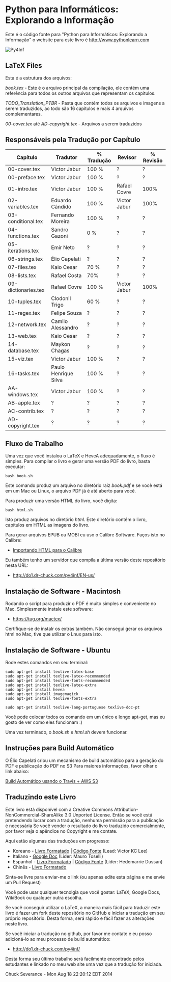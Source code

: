 Python para Informáticos: Explorando a Informação
=============================================

Este é o código fonte para "Python para Informáticos: Explorando a Informação"
o website para este livro é http://www.pythonlearn.com

![Py4Inf](https://github.com/victorjabur/py4inf-ptBR/blob/master/BookCoverPreviewFront.jpg?raw=true)

LaTeX Files
-----------

Esta é a estrutura dos arquivos:

*book.tex* - Este é o arquivo principal da compilação, ele contém uma
referência para todos os outros arquivos que representam os capítulos.

*TODO_Translation_PTBR* - Pasta que contém todos os arquivos e imagens a 
serem traduzidos, ao todo são 16 capítulos e mais 4 arquivos complementares.

*00-cover.tex* até *AD-copyright.tex* - Arquivos a serem traduzidos

Responsáveis pela Tradução por Capítulo
--------

| Capítulo              | Tradutor              | % Tradução | Revisor | % Revisão
|---|---|---|---|---
|00-cover.tex           |  Victor Jabur         | 100 % |  ?              | ?
|00-preface.tex         |  Victor Jabur         | 100 % |  ?              | ?
|01-intro.tex           |  Victor Jabur         | 100 % |  Rafael Covre   | 100%
|02-variables.tex       |  Eduardo Cândido      | 100 % |  Victor Jabur   | 100%
|03-conditional.tex     |  Fernando Moreira     | 100 % |  ?              | ?
|04-functions.tex       |  Sandro Gazoni        |  0 %  |  ?              | ?
|05-iterations.tex      |  Emir Neto            |   ?   |  ?              | ?
|06-strings.tex         |  Élio Capelati        |   ?   |  ?              | ?
|07-files.tex           |  Kaio Cesar           | 70 %  |  ?              | ?
|08-lists.tex           |  Rafael Costa         | 70%   |  ?              | ?
|09-dictionaries.tex    |  Rafael Covre         | 100 % |  Victor Jabur   | 100%
|10-tuples.tex          |  Clodonil Trigo       | 60 %  |  ?              | ?
|11-regex.tex           |  Felipe Souza         |   ?   |  ?              | ?
|12-network.tex         |  Camilo Alessandro    |   ?   |  ?              | ?
|13-web.tex             |  Kaio Cesar           |   ?   |  ?              | ?
|14-database.tex        |  Maykon Chagas        |   ?   |  ?              | ?
|15-viz.tex             |  Victor Jabur         | 100 % |  ?              | ?
|16-tasks.tex           |  Paulo Henrique Silva | 100 % |  ?              | ?
|AA-windows.tex         |  Victor Jabur         | 100 % |  ?              | ?
|AB-apple.tex           |  ?                    |   ?   |  ?              | ?
|AC-contrib.tex         |  ?                    |   ?   |  ?              | ?
|AD-copyright.tex       |  ?                    |   ?   |  ?              | ?


Fluxo de Trabalho
--------

Uma vez que você instalou o LaTeX e HeveA adequadamente, o fluxo é simples.
Para compilar o livro e gerar uma versão PDF do livro, basta executar:

    bash book.sh

Este comando produz um arquivo no diretório raiz *book.pdf* e se você está em um Mac
ou Linux, o arquivo PDF já é até aberto para vocẽ.

Para produzir uma versão HTML do livro, você digita:

    bash html.sh

Isto produz arquivos no diretório *html*. Este diretório contém o livro, capítulos em 
HTML as imagens do livro.

Para gerar arquivos EPUB ou MOBI eu uso o Calibre Software. Faços isto no Calibre:

* [Importando HTML para o Calibre](CALIBRE.md)

Eu também tenho um servidor que compila a última versão deste repositório nesta URL:

* http://do1.dr-chuck.com/py4inf/EN-us/


Instalação de Software - Macintosh
---------------------------------

Rodando o script para produzir o PDF é muito simples e conveniente no Mac. Simplesmente
instale este software:

* https://tug.org/mactex/

Certifique-se de instalr os extras também. Não consegui gerar os arquivos html no Mac, tive
que utilizar o Lnux para isto.

Instalação de Software - Ubuntu
------------------------------

Rode estes comandos em seu terminal:

    sudo apt-get install texlive-latex-base
    sudo apt-get install texlive-latex-recommended
    sudo apt-get install texlive-fonts-recommended 
    sudo apt-get install texlive-latex-extra
    sudo apt-get install hevea
    sudo apt-get install imagemagick
    sudo apt-get install texlive-fonts-extra

    sudo apt-get install texlive-lang-portuguese texlive-doc-pt

Você pode colocar todos os comando em um único e longo apt-get, mas eu gosto de ver como eles funcionam :)

Uma vez terminado, o *book.sh* e *html.sh* devem funcionar. 

Instruções para Build Automático
---------------------

O Élio Capelati criou um mecanismo de build automático para a geração do PDF e publicação do PDF no S3
Para maiores informações, favor olhar o link abaixo:

[Build Automático usando o Travis + AWS S3](https://github.com/victorjabur/py4inf-ptBR/pull/1)


Traduzindo este Livro
---------------------

Este livro está disponível com a
Creative Commons
Attribution-NonCommercial-ShareAlike 3.0 Unported License.  Então se você está
pretendendo lucrar com a tradução, nenhuma permissão para a publicação é necessária
Se você vender o resultado do livro traduzido comercialmente, por favor veja o 
apêndice no Copyright e me contate.

Aqui estão algumas das traduções em progresso:

* Koreano - [Livro Formatado](http://do1.dr-chuck.com/py4inf/KO-ko/book.pdf) | [Código Fonte](https://github.com/statkclee/py4inf-kor) (Lead: Victor KC Lee)
* Italiano - [Google Doc](https://docs.google.com/document/d/1ZyxzXGe2qGgsc-Dbqs-pXvQFPKbpJfLs1cq2gUFkxqw/edit?usp=sharing) (Líder: Mauro Toselli)
* Espanhol - [Livro Formatado](http://do1.dr-chuck.com/py4inf/ES-es/) | [Código Fonte](https://github.com/hedemarrie/py4inf-esp) (Líder: Hedemarrie Dussan)
* Chinês - [Livro Formatado](http://fanwscu.gitbooks.io/py4inf-zh-cn/)

Sinta-se livre para enviar-me o link (ou apenas edite esta página e me envie um Pull Request)

Você pode usar qualquer tecnolgia que você gostar: LaTeX, Google Docs, WikiBook ou qualquer outra escolha.

Se você conseguir utilizar o LaTeX, a maneira mais fácil para traduzir este livro
é fazer um fork deste repositório no GitHub e iniciar a tradução em seu próprio repositório.
Desta forma, será rápido e fácil fazer as alterações neste livro.

Se você iniciar a tradução no github, por favor me contate e eu posso adicioná-lo ao
meu processo de build automático: 

* http://do1.dr-chuck.com/py4inf/

Desta forma seu último trabalho será facilmente encontrado pelos estudantes e linkado 
no meu web site uma vez que a tradução for iniciada.

Chuck Severance - 
Mon Aug 18 22:20:12 EDT 2014